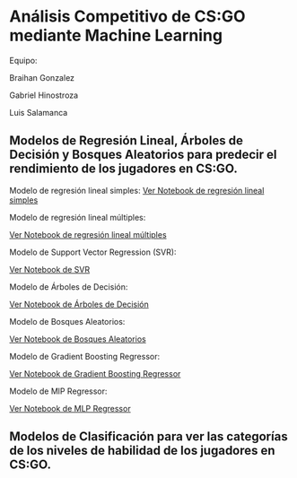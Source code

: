 # Análisis Competitivo de CS:GO mediante Machine Learning

Equipo:

Braihan Gonzalez

Gabriel Hinostroza

Luis Salamanca


## Modelos de Regresión Lineal, Árboles de Decisión y Bosques Aleatorios para predecir el rendimiento de los jugadores en CS:GO.


Modelo de regresión lineal simples:
<a href="https://github.com/Luissalamanca23/ML_Proyecto_Semestral/blob/main/notebooks/05-Models-Regression/01-regresion-lineal-simple.ipynb">Ver Notebook de regresión lineal simples</a>

Modelo de regresión lineal múltiples:

<a href="https://github.com/Luissalamanca23/ML_Proyecto_Semestral/blob/main/notebooks/05-Models-Regression/02-regresion-lineal-multiple.ipynb">Ver Notebook de regresión lineal múltiples</a>

Modelo de Support Vector Regression (SVR):

<a href="https://github.com/Luissalamanca23/ML_Proyecto_Semestral/blob/main/notebooks/05-Models-Regression/03-support-vector-regressor.ipynb">Ver Notebook de SVR</a>

Modelo de Árboles de Decisión:

<a href="https://github.com/Luissalamanca23/ML_Proyecto_Semestral/blob/main/notebooks/05-Models-Regression/04-decision-tree-regressor.ipynb
">Ver Notebook de Árboles de Decisión</a>

Modelo de Bosques Aleatorios:

<a href="https://github.com/Luissalamanca23/ML_Proyecto_Semestral/blob/main/notebooks/05-Models-Regression/05-random-forest-regressor.ipynb">Ver Notebook de Bosques Aleatorios</a>

Modelo de Gradient Boosting Regressor:

<a href="https://github.com/Luissalamanca23/ML_Proyecto_Semestral/blob/main/notebooks/05-Models-Regression/06-gradient-boosting-regressor.ipynb">Ver Notebook de Gradient Boosting Regressor</a>

Modelo de MlP Regressor:

<a href="https://github.com/Luissalamanca23/ML_Proyecto_Semestral/blob/main/notebooks/05-Models-Regression/07-mlp-regressor.ipynb">Ver Notebook de MLP Regressor</a>


## Modelos de Clasificación para ver las categorías de los niveles de habilidad de los jugadores en CS:GO.